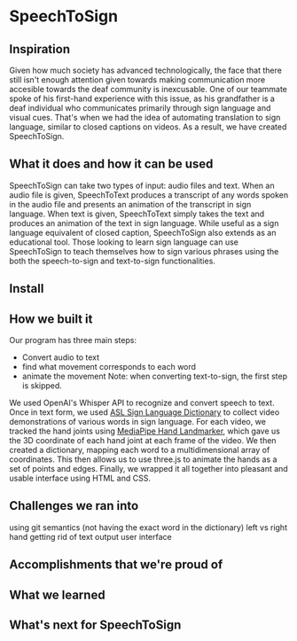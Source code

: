 # SpeechToSign

## Inspiration

Given how much society has advanced technologically, the face that there still isn't enough attention given towards making communication more accesible towards the deaf community is inexcusable. One of our teammate spoke of his first-hand experience with this issue, as his grandfather is a deaf individual who communicates primarily through sign language and visual cues.  That's when we had the idea of automating translation to sign language, similar to closed captions on videos. As a result, we have created SpeechToSign. 


## What it does and how it can be used

SpeechToSign can take two types of input: audio files and text. When an audio file is given, SpeechToText produces a transcript of any words spoken in the audio file and presents an animation of the transcript in sign language. When text is given, SpeechToText simply takes the text and produces an animation of the text in sign language. While useful as a sign language equivalent of closed caption, SpeechToSign also extends as an educational tool. Those looking to learn sign language can use SpeechToSign to teach themselves how to sign various phrases using the both the speech-to-sign and text-to-sign functionalities. 


## Install

## How we built it

Our program has three main steps: 
* Convert audio to text
* find what movement corresponds to each word
* animate the movement
Note: when converting text-to-sign, the first step is skipped.

We used OpenAI's Whisper API to recognize and convert speech to text. Once in text form, we used [ASL Sign Language Dictionary](https://www.handspeak.com/word/) to collect video demonstrations of various words in sign language. For each video, we tracked the hand joints using [MediaPipe Hand Landmarker](https://developers.google.com/mediapipe/solutions/vision/hand_landmarker), which gave us the 3D coordinate of each hand joint at each frame of the video. We then created a dictionary, mapping each word to a multidimensional array of coordinates. This then allows us to use three.js to animate the hands as a set of points and edges. Finally, we wrapped it all together into pleasant and usable interface using HTML and CSS. 

## Challenges we ran into

using git
semantics (not having the exact word in the dictionary)
left vs right hand
getting rid of text output
user interface


## Accomplishments that we're proud of

## What we learned

## What's next for SpeechToSign